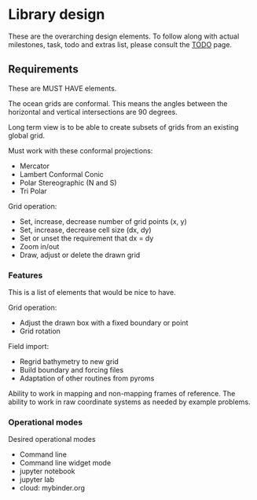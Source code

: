 # Library design

These are the overarching design elements.  To follow along
with actual milestones, task, todo and extras list, please
consult the [TODO](TODO.md) page.

## Requirements

These are MUST HAVE elements.

The ocean grids are conformal.  This means the angles between the horizontal
and vertical intersections are 90 degrees.

Long term view is to be able to create subsets of grids from an existing global
grid.

Must work with these conformal projections:
 * Mercator
 * Lambert Conformal Conic
 * Polar Stereographic (N and S)
 * Tri Polar

Grid operation:
 * Set, increase, decrease number of grid points (x, y)
 * Set, increase, decrease cell size (dx, dy)
 * Set or unset the requirement that dx = dy
 * Zoom in/out
 * Draw, adjust or delete the drawn grid

### Features

This is a list of elements that would be nice to have.

Grid operation:
 * Adjust the drawn box with a fixed boundary or point
 * Grid rotation

Field import:
 * Regrid bathymetry to new grid
 * Build boundary and forcing files
 * Adaptation of other routines from pyroms

Ability to work in mapping and non-mapping frames of reference.  The
ability to work in raw coordinate systems as needed by example problems.

### Operational modes

Desired operational modes
 * Command line
 * Command line widget mode
 * jupyter notebook
 * jupyter lab
 * cloud: mybinder.org
